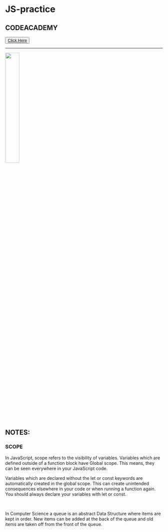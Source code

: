# JS-practice
<h2>CODEACADEMY</h2>
<button><a href="https://www.codecademy.com/courses/introduction-to-javascript">Click Here</a></button>
<br>
<hr>
<img src="https://upload.wikimedia.org/wikipedia/commons/thumb/9/99/Unofficial_JavaScript_logo_2.svg/1200px-Unofficial_JavaScript_logo_2.svg.png" width=30% height=30%>
<h2>NOTES:</h2>
<h3>SCOPE</h3>
<p>In JavaScript, scope refers to the visibility of variables. Variables which are defined outside of a function block have Global scope. This means, they can be seen everywhere in your JavaScript code.

Variables which are declared without the let or const keywords are automatically created in the global scope. This can create unintended consequences elsewhere in your code or when running a function again. You should always declare your variables with let or const.</p>
<br>
<p>In Computer Science a queue is an abstract Data Structure where items are kept in order. New items can be added at the back of the queue and old items are taken off from the front of the queue.</p>
